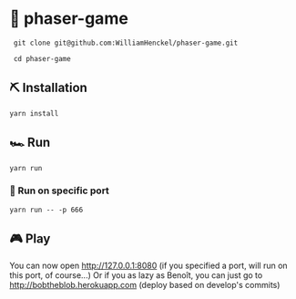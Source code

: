 # 🎉 phaser-game


```shell
 git clone git@github.com:WilliamHenckel/phaser-game.git
```
```shell
 cd phaser-game
```

## ⛏ Installation
```shell
yarn install
```

## 🏎 Run
```shell
yarn run
```
### 🤘 Run on specific port
```shell
yarn run -- -p 666
```
<!-- option for http-server : -->
<!-- -p Port to use (defaults to 8080) -->

## 🎮 Play
You can now open http://127.0.0.1:8080 (if you specified a port, will run on this port, of course...)
Or if you as lazy as Benoît, you can just go to http://bobtheblob.herokuapp.com (deploy based on develop's commits)
